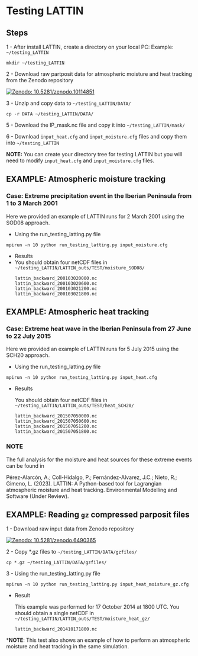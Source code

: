 # Testing LATTIN
## Steps

1 - After install LATTIN, create a directory on your local PC: Example: ```~/testing_LATTIN```
```
mkdir ~/testing_LATTIN
```

2 - Download raw partposit data for atmospheric moisture and heat tracking from the Zenodo repository

[![Zenodo: 10.5281/zenodo.10114851](https://img.shields.io/badge/Zenodo-10.5281/zenodo.10114851-blue)](https://doi.org/10.5281/zenodo.10114851)

3 - Unzip and copy data to  ```~/testing_LATTIN/DATA/```
```
cp -r DATA ~/testing_LATTIN/DATA/
```
5 - Download the IP_mask.nc file and copy it into ```~/testing_LATTIN/mask/```

6 - Download ``` input_heat.cfg ``` and ``` input_moisture.cfg ``` files and copy them into ``` ~/testing_LATTIN ```

<b>NOTE:</b> You can create your directory tree for testing LATTIN but you will need to modify ```input_heat.cfg``` and ```input_moisture.cfg``` files.


## EXAMPLE: Atmospheric moisture tracking
### Case: Extreme precipitation event in the Iberian Peninsula from 1 to 3 March 2001
Here we provided an example of LATTIN runs for 2 March 2001 using the SOD08 approach.
* Using the run_testing_latting.py file
  
```
mpirun -n 10 python run_testing_latting.py input_moisture.cfg
  ```
* Results
* 
  You should obtain four netCDF files in ```~/testing_LATTIN/LATTIN_outs/TEST/moisture_SOD08/```
  ```
  lattin_backward_200103020000.nc
  lattin_backward_200103020600.nc
  lattin_backward_200103021200.nc
  lattin_backward_200103021800.nc
  ```


## EXAMPLE: Atmospheric heat tracking
### Case: Extreme heat wave in the Iberian Peninsula from 27 June to 22 July 2015
Here we provided an example of LATTIN runs for 5 July 2015 using the SCH20 approach.
* Using the run_testing_latting.py file
  
```
mpirun -n 10 python run_testing_latting.py input_heat.cfg
  ```
* Results
  
  You should obtain  four netCDF files in ```~/testing_LATTIN/LATTIN_outs/TEST/heat_SCH20/```
  ```
  lattin_backward_201507050000.nc
  lattin_backward_201507050600.nc
  lattin_backward_201507051200.nc
  lattin_backward_201507051800.nc
  ```

### NOTE
The full analysis for the moisture and heat sources for these extreme events can be found in 

Pérez-Alarcón, A.; Coll-Hidalgo, P.; Fernández-Alvarez, J.C.; Nieto, R.; Gimeno, L. (2023). LATTIN: A Python-based tool for Lagrangian atmospheric moisture and heat
tracking. Environmental Modelling and Software (Under Review).


## EXAMPLE: Reading ```gz``` compressed  parposit files

1 - Download  raw input data from Zenodo repository

[![Zenodo: 10.5281/zenodo.6490365](https://img.shields.io/badge/Zenodo-10.5281/zenodo.6490365-blue)](https://doi.org/10.5281/zenodo.6490365)

2 - Copy *.gz files to ```~/testing_LATTIN/DATA/gzfiles/```
```
cp *.gz ~/testing_LATTIN/DATA/gzfiles/
```
3 - Using the run_testing_latting.py file
```
mpirun -n 10 python run_testing_latting.py input_heat_moisture_gz.cfg
  ```

* Result
  
  This example was performed for 17 October 2014 at 1800 UTC.  You should obtain a single netCDF in ```~/testing_LATTIN/LATTIN_outs/TEST/moisture_heat_gz/```
  ```
  lattin_backward_201410171800.nc
  ```

*<b>NOTE</b>: This test also shows an example of how to perform an atmospheric moisture and heat tracking in the same simulation.
